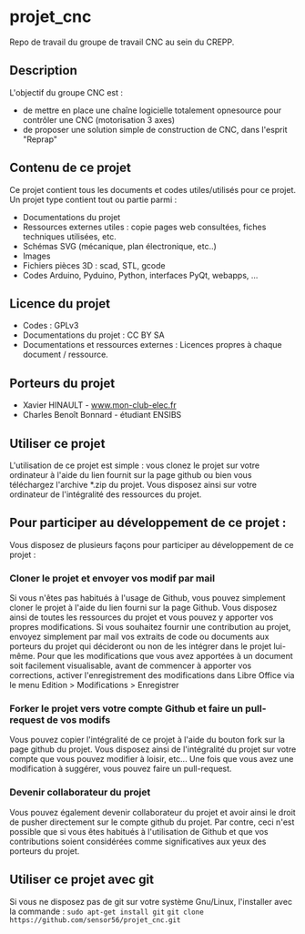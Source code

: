 # projet_cnc
Repo de travail du groupe de travail CNC au sein du CREPP. 

## Description 
L'objectif du groupe CNC est : 
* de mettre en place une chaîne logicielle totalement opnesource pour contrôler une CNC (motorisation 3 axes)
* de proposer une solution simple de construction de CNC, dans l'esprit "Reprap"

## Contenu de ce projet
Ce projet contient tous les documents et codes utiles/utilisés pour ce projet. Un projet type contient tout ou partie parmi : 
* Documentations du projet
* Ressources externes utiles : copie pages web consultées, fiches techniques utilisées, etc.
* Schémas SVG (mécanique, plan électronique, etc..)
* Images
* Fichiers pièces 3D : scad, STL, gcode
* Codes Arduino, Pyduino, Python, interfaces PyQt, webapps, ...

## Licence du projet
* Codes : GPLv3
* Documentations du projet : CC BY SA
* Documentations et ressources externes : Licences propres à chaque document / ressource.
 

## Porteurs du projet
* Xavier HINAULT - www.mon-club-elec.fr 
* Charles Benoît Bonnard - étudiant ENSIBS

## Utiliser ce projet

L'utilisation de ce projet est simple : vous clonez le projet sur votre ordinateur à l'aide du lien fournit sur la page github ou bien vous téléchargez l'archive *.zip du projet. Vous disposez ainsi sur votre ordinateur de l'intégralité des ressources du projet. 

## Pour participer au développement de ce projet :
Vous disposez de plusieurs façons pour participer au développement de ce projet : 

### Cloner le projet et envoyer vos modif par mail
Si vous n'êtes pas habitués à l'usage de Github, vous pouvez simplement cloner le projet à l'aide du lien fourni sur la page Github. 
Vous disposez ainsi de toutes les ressources du projet et vous pouvez y apporter vos propres modifications. 
Si vous souhaitez fournir une contribution au projet, envoyez simplement par mail vos extraits de code ou documents aux porteurs du projet qui décideront ou non de les intégrer dans le projet lui-même. 
Pour que les modifications que vous avez apportées à un document soit facilement visualisable, avant de commencer à apporter vos corrections, activer l'enregistrement des modifications dans Libre Office via le menu Edition > Modifications > Enregistrer
### Forker le projet vers votre compte Github et faire un pull-request de vos modifs
Vous pouvez copier l'intégralité de ce projet à l'aide du bouton fork sur la page github du projet.
Vous disposez ainsi de l'intégralité du projet sur votre compte que vous pouvez modifier à loisir, etc...
Une fois que vous avez une modification à suggérer, vous pouvez faire un pull-request.
 
### Devenir collaborateur du projet
Vous pouvez également devenir collaborateur du projet et avoir ainsi le droit de pusher directement sur le compte github du projet. 
Par contre, ceci n'est possible que si vous êtes habitués à l'utilisation de Github et que vos contributions soient considérées comme significatives aux yeux des porteurs du projet. 

## Utiliser ce projet avec git 

Si vous ne disposez pas de git sur votre système Gnu/Linux, l'installer avec la commande : 
```sudo apt-get install git```
```git clone https://github.com/sensor56/projet_cnc.git```

